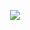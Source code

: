 <p align="center">
  <a href="https://github.com/DenverCoder1/readme-typing-svg"><img src="https://readme-typing-svg.herokuapp.com?font=Tahoma&color=green&size=20&center=true&vCenter=true&width=600&height=100&lines=Welcome+Guys;I'm+Huynh+Gia+Huy+&hearts;++;Photographer+-+Data+Science+Freshman+ | ω ･) ﾉ;I'm+from+Vietnam;Student+At+The+University+Of+Transport+HCM+City;Love+to+learn+Machine+Learning+and+play+badminton..❤"></a>
</p>
